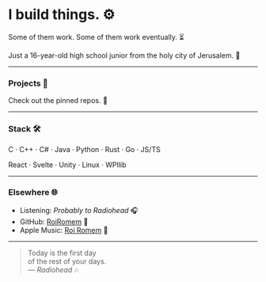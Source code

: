 # I build things. ⚙️

Some of them work. Some of them work eventually. ⏳

Just a 16-year-old high school junior from the holy city of Jerusalem. 🕍

---

### Projects 📂

Check out the pinned repos. 📌

---

### Stack 🛠️

C · C++ · C# · Java · Python · Rust · Go · JS/TS

React · Svelte · Unity · Linux · WPIlib

---

### Elsewhere 🌐

- Listening: _Probably to Radiohead_ 🎧  
- GitHub: [RoiRomem](https://github.com/RoiRomem) 🤖  
- Apple Music: [Roi Romem](https://music.apple.com/profile/roiromem) 🐙

---

> Today is the first day  
> of the rest of your days.  
> — _Radiohead_ 🎶
